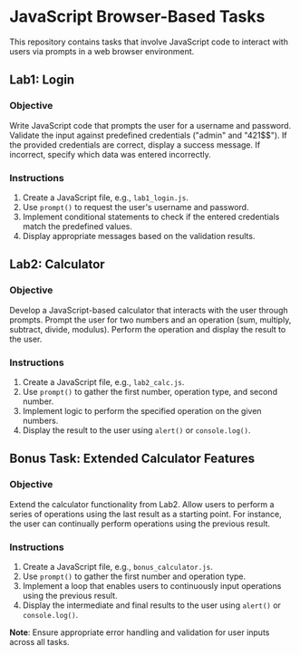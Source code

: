 # JavaScript Browser-Based Tasks

This repository contains tasks that involve JavaScript code to interact with users via prompts in a web browser environment.

## Lab1: Login

### Objective
Write JavaScript code that prompts the user for a username and password. Validate the input against predefined credentials ("admin" and "421$$"). If the provided credentials are correct, display a success message. If incorrect, specify which data was entered incorrectly.

### Instructions
1. Create a JavaScript file, e.g., `lab1_login.js`.
2. Use `prompt()` to request the user's username and password.
3. Implement conditional statements to check if the entered credentials match the predefined values.
4. Display appropriate messages based on the validation results.

## Lab2: Calculator

### Objective
Develop a JavaScript-based calculator that interacts with the user through prompts. Prompt the user for two numbers and an operation (sum, multiply, subtract, divide, modulus). Perform the operation and display the result to the user.

### Instructions
1. Create a JavaScript file, e.g., `lab2_calc.js`.
2. Use `prompt()` to gather the first number, operation type, and second number.
3. Implement logic to perform the specified operation on the given numbers.
4. Display the result to the user using `alert()` or `console.log()`.

## Bonus Task: Extended Calculator Features

### Objective
Extend the calculator functionality from Lab2. Allow users to perform a series of operations using the last result as a starting point. For instance, the user can continually perform operations using the previous result.

### Instructions
1. Create a JavaScript file, e.g., `bonus_calculator.js`.
2. Use `prompt()` to gather the first number and operation type.
3. Implement a loop that enables users to continuously input operations using the previous result.
4. Display the intermediate and final results to the user using `alert()` or `console.log()`.

**Note**: Ensure appropriate error handling and validation for user inputs across all tasks.
